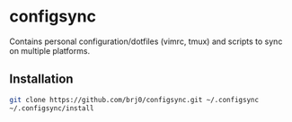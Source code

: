 # configsync
Contains personal configuration/dotfiles (vimrc, tmux) and scripts to sync on multiple platforms.

## Installation

```sh
git clone https://github.com/brj0/configsync.git ~/.configsync
~/.configsync/install
```
